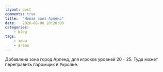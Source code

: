 ```yaml
---
layout: post
comments: true
title:	"Новая зона Арленд"
date:	2020-08-08 20:20:00
categories:
    - blog
tags:
    - зоны
    - areas
---
```


Добавлена зона город Арленд, для игроков уровней 20 - 25. Туда может переправить паромщик в Укролье.
